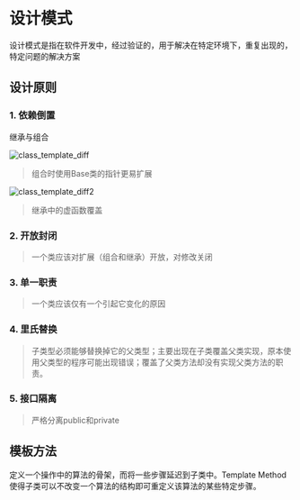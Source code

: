 # 设计模式

设计模式是指在软件开发中，经过验证的，用于解决在特定环境下，重复出现的，特定问题的解决方案

## 设计原则

### 1. 依赖倒置

继承与组合

![class_template_diff](class_template.png)

> 组合时使用Base类的指针更易扩展

![class_template_diff2](class_template2.png)

> 继承中的虚函数覆盖

### 2. 开放封闭

> 一个类应该对扩展（组合和继承）开放，对修改关闭

### 3. 单一职责

> 一个类应该仅有一个引起它变化的原因

### 4. 里氏替换

> 子类型必须能够替换掉它的父类型；主要出现在子类覆盖父类实现，原本使用父类型的程序可能出现错误；覆盖了父类方法却没有实现父类方法的职责。

### 5. 接口隔离

> 严格分离public和private

## 模板方法

定义一个操作中的算法的骨架，而将一些步骤延迟到子类中。Template Method使得子类可以不改变一个算法的结构即可重定义该算法的某些特定步骤。
